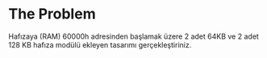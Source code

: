 # The Problem

Hafızaya (RAM) 60000h adresinden başlamak üzere 2 adet 64KB ve 2 adet 128 KB hafıza modülü ekleyen tasarımı gerçekleştiriniz.
